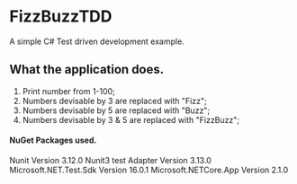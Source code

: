 # FizzBuzzTDD
A simple C# Test driven development example.

## What the application does.
1. Print number from 1-100;
2. Numbers devisable by 3 are replaced with "Fizz";
3. Numbers devisable by 5 are replaced with "Buzz";
4. Numbers devisable by 3 & 5 are replaced with "FizzBuzz";


#### NuGet Packages used.
Nunit 				          Version 3.12.0
Nunit3 test Adapter 		Version 3.13.0
Microsoft.NET.Test.Sdk  Version 16.0.1
Microsoft.NETCore.App		Version 2.1.0
